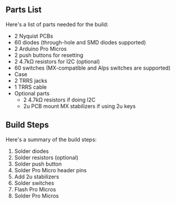 ## 

## Parts List

Here's a list of parts needed for the build:

* 2 Nyquist PCBs
* 60 diodes \(through-hole and SMD diodes supported\)
* 2 Arduino Pro Micros
* 2 push buttons for resetting
* 2 4.7kΩ resistors for I2C \(optional\)
* 60 switches \(MX-compatible and Alps switches are supported\)
* Case
* 2 TRRS jacks
* 1 TRRS cable
* Optional parts
  * 2 4.7kΩ resistors if doing I2C
  * 2u PCB mount MX stabilizers if using 2u keys

## Build Steps

Here's a summary of the build steps:

1. Solder diodes
2. Solder resistors \(optional\)
3. Solder push button
4. Solder Pro Micro header pins
5. Add 2u stabilizers
6. Solder switches
7. Flash Pro Micros
8. Solder Pro Micros





